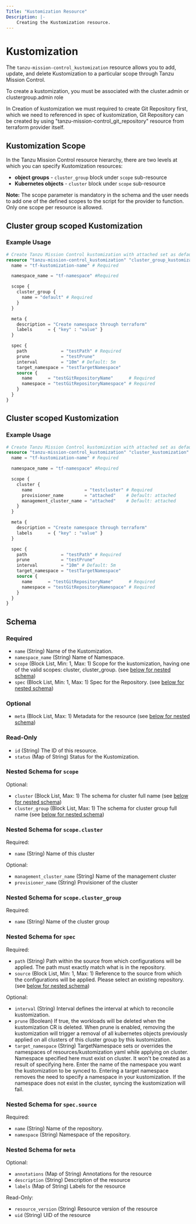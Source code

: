 ```yaml
---
Title: "Kustomization Resource"
Description: |-
    Creating the Kustomization resource.
---
```


# Kustomization

The `tanzu-mission-control_kustomization` resource allows you to add, update, and delete Kustomization to a particular scope through Tanzu Mission Control.

To create a kustomization, you must be associated with the cluster.admin or clustergroup.admin role

In Creation of kustomization we must required to create Git Repository first, which we need to referenced in spec of kustomization, Git Repository can be created by using "tanzu-mission-control_git_repository" resource from terraform provider itself.

[kustomization]: https://techdocs.broadcom.com/us/en/vmware-tanzu/standalone-components/tanzu-mission-control/1-4/tanzu-mission-control-documentation/tanzumc-using-GUID-99916A6D-5DAF-4A26-88C7-28662F847F2F.html

## Kustomization Scope

In the Tanzu Mission Control resource hierarchy, there are two levels at which you can specify Kustomization resources:
- **object groups** - `cluster_group` block under `scope` sub-resource
- **Kubernetes objects** - `cluster` block under `scope` sub-resource

**Note:**
The scope parameter is mandatory in the schema and the user needs to add one of the defined scopes to the script for the provider to function.
Only one scope per resource is allowed.

## Cluster group scoped Kustomization

### Example Usage

```terraform
# Create Tanzu Mission Control kustomization with attached set as default value.
resource "tanzu-mission-control_kustomization" "cluster_group_kustomization" {
  name = "tf-kustomization-name" # Required

  namespace_name = "tf-namespace" #Required

  scope {
    cluster_group {
      name = "default" # Required
    }
  }

  meta {
    description = "Create namespace through terraform"
    labels      = { "key" : "value" }
  }

  spec {
    path             = "testPath" # Required
    prune            = "testPrune"
    interval         = "10m" # Default: 5m
    target_namespace = "testTargetNamespace"
    source {
      name      = "testGitRepositoryName"      # Required
      namespace = "testGitRepositoryNamespace" # Required
    }
  }
}
```

## Cluster scoped Kustomization

### Example Usage

```terraform
# Create Tanzu Mission Control kustomization with attached set as default value.
resource "tanzu-mission-control_kustomization" "cluster_kustomization" {
  name = "tf-kustomization-name" # Required

  namespace_name = "tf-namespace" #Required

  scope {
    cluster {
      name                    = "testcluster" # Required
      provisioner_name        = "attached"    # Default: attached
      management_cluster_name = "attached"    # Default: attached
    }
  }

  meta {
    description = "Create namespace through terraform"
    labels      = { "key" : "value" }
  }

  spec {
    path             = "testPath" # Required
    prune            = "testPrune"
    interval         = "10m" # Default: 5m
    target_namespace = "testTargetNamespace"
    source {
      name      = "testGitRepositoryName"      # Required
      namespace = "testGitRepositoryNamespace" # Required
    }
  }
}
```

<!-- schema generated by tfplugindocs -->
## Schema

### Required

- `name` (String) Name of the Kustomization.
- `namespace_name` (String) Name of Namespace.
- `scope` (Block List, Min: 1, Max: 1) Scope for the kustomization, having one of the valid scopes: cluster, cluster_group. (see [below for nested schema](#nestedblock--scope))
- `spec` (Block List, Min: 1, Max: 1) Spec for the Repository. (see [below for nested schema](#nestedblock--spec))

### Optional

- `meta` (Block List, Max: 1) Metadata for the resource (see [below for nested schema](#nestedblock--meta))

### Read-Only

- `id` (String) The ID of this resource.
- `status` (Map of String) Status for the Kustomization.

<a id="nestedblock--scope"></a>
### Nested Schema for `scope`

Optional:

- `cluster` (Block List, Max: 1) The schema for cluster full name (see [below for nested schema](#nestedblock--scope--cluster))
- `cluster_group` (Block List, Max: 1) The schema for cluster group full name (see [below for nested schema](#nestedblock--scope--cluster_group))

<a id="nestedblock--scope--cluster"></a>
### Nested Schema for `scope.cluster`

Required:

- `name` (String) Name of this cluster

Optional:

- `management_cluster_name` (String) Name of the management cluster
- `provisioner_name` (String) Provisioner of the cluster


<a id="nestedblock--scope--cluster_group"></a>
### Nested Schema for `scope.cluster_group`

Required:

- `name` (String) Name of the cluster group



<a id="nestedblock--spec"></a>
### Nested Schema for `spec`

Required:

- `path` (String) Path within the source from which configurations will be applied. The path must exactly match what is in the repository.
- `source` (Block List, Min: 1, Max: 1) Reference to the source from which the configurations will be applied. Please select an existing repository. (see [below for nested schema](#nestedblock--spec--source))

Optional:

- `interval` (String) Interval defines the interval at which to reconcile kustomization.
- `prune` (Boolean) If true, the workloads will be deleted when the kustomization CR is deleted. When prune is enabled, removing the kustomization will trigger a removal of all kubernetes objects previously applied on all clusters of this cluster group by this kustomization.
- `target_namespace` (String) TargetNamespace sets or overrides the namespaces of resources/kustomization yaml while applying on cluster. Namespace specified here must exist on cluster. It won't be created as a result of specifying here. Enter the name of the namespace you want the kustomization to be synced to. Entering a target namespace removes the need to specify a namespace in your kustomization. If the namespace does not exist in the cluster, syncing the kustomization will fail.

<a id="nestedblock--spec--source"></a>
### Nested Schema for `spec.source`

Required:

- `name` (String) Name of the repository.
- `namespace` (String) Namespace of the repository.



<a id="nestedblock--meta"></a>
### Nested Schema for `meta`

Optional:

- `annotations` (Map of String) Annotations for the resource
- `description` (String) Description of the resource
- `labels` (Map of String) Labels for the resource

Read-Only:

- `resource_version` (String) Resource version of the resource
- `uid` (String) UID of the resource
